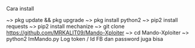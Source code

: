 Cara install 

~> pkg update && pkg upgrade
~> pkg install python2
~> pip2 install requests
~> pip2 install mechanize
~> git clone https://github.com/MRKALIT09/Mando-Xploiter
~> cd Mando-Xploiter
~> python2 ImMando.py
Log token / Id FB dan password juga bisa
